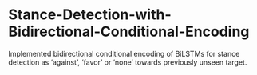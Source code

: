 # Stance-Detection-with-Bidirectional-Conditional-Encoding
Implemented bidirectional conditional encoding of BiLSTMs for stance detection as ‘against’, ‘favor’ or ‘none’
towards previously unseen target.
